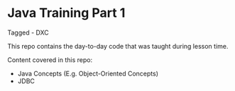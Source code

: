 # Java Training Part 1

Tagged - DXC 

This repo contains the day-to-day code that was taught during lesson time.

Content covered in this repo:
- Java Concepts (E.g. Object-Oriented Concepts)
- JDBC